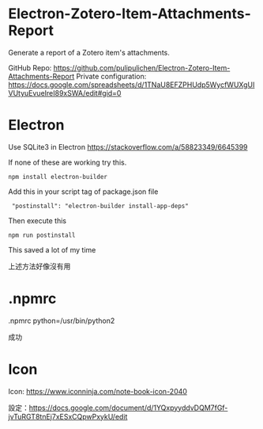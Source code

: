 # Electron-Zotero-Item-Attachments-Report
Generate a report of a Zotero item's attachments.

GitHub Repo: https://github.com/pulipulichen/Electron-Zotero-Item-Attachments-Report
Private configuration: https://docs.google.com/spreadsheets/d/1TNaU8EFZPHUdp5WycfWUXgUIVUtyuEvueIreI89xSWA/edit#gid=0

# Electron

Use SQLite3 in Electron
https://stackoverflow.com/a/58823349/6645399

If none of these are working try this.

````
npm install electron-builder
````
Add this in your script tag of package.json file

````
 "postinstall": "electron-builder install-app-deps"
````

Then execute this

````
npm run postinstall 
````

This saved a lot of my time

上述方法好像沒有用

# .npmrc

.npmrc
python=/usr/bin/python2

成功

# Icon

Icon: https://www.iconninja.com/note-book-icon-2040

設定：https://docs.google.com/document/d/1YQxpyyddvDQM7fGf-jvTuRGT8tnEj7xESxCQpwPxykU/edit

